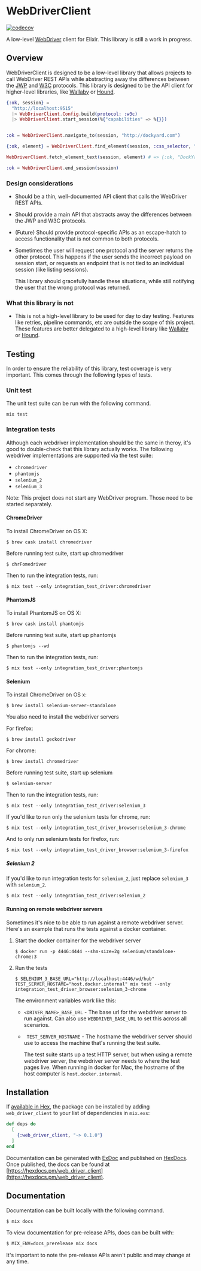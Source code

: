 # WebDriverClient
[![codecov](https://codecov.io/gh/aaronrenner/web_driver_client/branch/master/graph/badge.svg)](https://codecov.io/gh/aaronrenner/web_driver_client)

A low-level [WebDriver] client for Elixir. This library is still a work in progress.

## Overview

WebDriverClient is designed to be a low-level library that allows projects to call WebDriver
REST APIs while abstracting away the differences between the [JWP] and [W3C] protocols. This
library is designed to be the API client for higher-level libraries, like [Wallaby] or [Hound].

```elixir
{:ok, session} =
  "http://localhost:9515"
  |> WebDriverClient.Config.build(protocol: :w3c)
  |> WebDriverClient.start_session(%{"capabilities" => %{}})


:ok = WebDriverClient.navigate_to(session, "http://dockyard.com")

{:ok, element} = WebDriverClient.find_element(session, :css_selector, ".site-nav__logo__link")

WebDriverClient.fetch_element_text(session, element) # => {:ok, "DockYard Home"}

:ok = WebDriverClient.end_session(session)
```

### Design considerations
* Should be a thin, well-documented API client that calls the WebDriver REST APIs.
* Should provide a main API that abstracts away the differences between the JWP and W3C
  protocols.
* (Future) Should provide protocol-specific APIs as an escape-hatch to access functionality
  that is not common to both protocols.
* Sometimes the user will request one protocol and the server returns the other protocol. This
  happens if the user sends the incorrect payload on session start, or requests an
  endpoint that is not tied to an individual session (like listing sessions).

  This library should gracefully handle these situations, while still notifying the user
  that the wrong protocol was returned.

### What this library is not
* This is not a high-level library to be used for day to day
  testing. Features like retries, pipeline commands, etc
  are outside the scope of this project. These features are better
  delegated to a high-level library like [Wallaby] or [Hound].



## Testing

In order to ensure the reliability of this library, test coverage is very
important. This comes through the following types of tests.

### Unit test

The unit test suite can be run with the following command.

```
mix test
```

### Integration tests

Although each webdriver implementation should be the same in theroy, it's good to double-check that this library actually works. The following webdriver implementations are supported via the test suite:

* `chromedriver`
* `phantomjs`
* `selenium_2`
* `selenium_3`

Note: This project does not start any WebDriver program. Those need to be started separately.

#### ChromeDriver

To install ChromeDriver on OS X:

```
$ brew cask install chromedriver
```

Before running test suite, start up chromedriver

```
$ chrFomedriver
```

Then to run the integration tests, run:

```
$ mix test --only integration_test_driver:chromedriver
```

#### PhantomJS

To install PhantomJS on OS X:

```
$ brew cask install phantomjs
```

Before running test suite, start up phantomjs

```
$ phantomjs --wd
```

Then to run the integration tests, run:

```
$ mix test --only integration_test_driver:phantomjs
```

#### Selenium

To install ChromeDriver on OS x:

```
$ brew install selenium-server-standalone
```

You also need to install the webdriver servers

For firefox:
```
$ brew install geckodriver
```

For chrome:
```
$ brew install chromedriver
```

Before running test suite, start up selenium

```
$ selenium-server
```

Then to run the integration tests, run:

```
$ mix test --only integration_test_driver:selenium_3
```

If you'd like to run only the selenium tests for chrome, run:

```
$ mix test --only integration_test_driver_browser:selenium_3-chrome
```

And to only run selenium tests for firefox, run:

```
$ mix test --only integration_test_driver_browser:selenium_3-firefox
```

##### Selenium 2
If you'd like to run integration tests for `selenium_2`, just replace `selenium_3` with
`selenium_2`.

```
$ mix test --only integration_test_driver:selenium_2
```

#### Running on remote webdriver servers

Sometimes it's nice to be able to run against a remote webdriver server.
Here's an example that runs the tests against a docker container.

1. Start the docker container for the webdriver server

    ```
    $ docker run -p 4446:4444 --shm-size=2g selenium/standalone-chrome:3
    ```

2. Run the tests

    ```
    $ SELENIUM_3_BASE_URL="http://localhost:4446/wd/hub" TEST_SERVER_HOSTAME="host.docker.internal" mix test --only integration_test_driver_browser:selenium_3-chrome
    ```

    The environment variables work like this:

    * `<DRIVER_NAME>_BASE_URL` - The base url for the webdriver server to run
       against. Can also use `WEBDRIVER_BASE_URL` to set this across all scenarios.
    * ` TEST_SERVER_HOSTNAME` - The hostname the webdriver server should use to access
      the machine that's running the test suite.

        The test suite starts up a test HTTP server, but when using a remote webdriver
        server, the webdriver server needs to where the test pages live. When running in
        docker for Mac, the hostname of the host computer is `host.docker.internal`.



## Installation

If [available in Hex](https://hex.pm/docs/publish), the package can be installed
by adding `web_driver_client` to your list of dependencies in `mix.exs`:

```elixir
def deps do
  [
    {:web_driver_client, "~> 0.1.0"}
  ]
end
```

Documentation can be generated with [ExDoc](https://github.com/elixir-lang/ex_doc)
and published on [HexDocs](https://hexdocs.pm). Once published, the docs can
be found at [https://hexdocs.pm/web_driver_client](https://hexdocs.pm/web_driver_client).

## Documentation

Documentation can be built locally with the following command.

```sh
$ mix docs
```

To view documentation for pre-release APIs, docs can be built
with:

```sh
$ MIX_ENV=docs_prerelease mix docs
```

It's important to note the pre-release APIs aren't public and
may change at any time.

[WebDriver]: https://w3c.github.io/webdriver/
[JWP]: https://github.com/SeleniumHQ/selenium/wiki/JsonWireProtocol
[W3C]: https://w3c.github.io/webdriver/
[Wallaby]: https://github.com/elixir-wallaby/wallaby
[Hound]: https://github.com/HashNuke/hound
